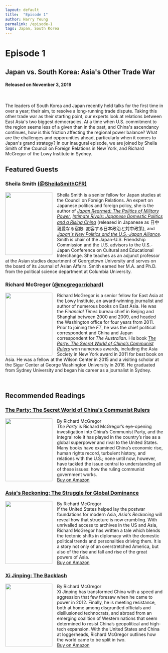 ```yaml
---
layout: default
title:  "Episode 1"
author: Harry Yeung
permalink: /episode-1
tags: Japan, South Korea
---
```


# Episode 1
## Japan vs. South Korea: Asia's Other Trade War
#### Released on November 3, 2019

<div id="buzzsprout-player-1984201"></div>
<script src="https://www.buzzsprout.com/699187/1984201-japan-vs-south-korea-asia-s-other-trade-war.js?container_id=buzzsprout-player-1984201&player=small" type="text/javascript" charset="utf-8"></script>
<br>

The leaders of South Korea and Japan recently held talks for the first time in over a year; their aim, to resolve a long-running trade dispute. Taking this other trade war as their starting point, our experts look at relations between East Asia's two biggest democracies. At a time when U.S. commitment to the region seems less of a given than in the past, and China's ascendancy continues, how is this friction affecting the regional power balance? What are the challenges and opporunities ahead, particularly when it comes to Japan's grand strategy? In our inaugural episode, we are joined by Sheila Smith of the Council on Foreign Relations in New York, and Richard McGregor of the Lowy Institute in Sydney.

## Featured Guests

### Sheila Smith [(@SheilaSmithCFR)](https://twitter.com/SheilaSmithCFR)

<img src="https://user-images.githubusercontent.com/67763587/89743812-90890780-da5b-11ea-823e-c4098bc45173.png"
  style="width:150px;height:200px;margin-right:15px;"
  align="left" />
  <p>Sheila Smith is a senior fellow for Japan studies at the Council on Foreign Relations. An expert on Japanese politics and foreign policy, she is the author of <a href="https://amzn.to/2SoIwSU"><i>Japan Rearmed: The Politics of Military Power</i></a>, <a href="https://amzn.to/3xFikDE"><i>Intimate Rivals: Japanese Domestic Politics and a Rising China</i></a> (released in Japanese as 日中 親愛なる宿敵: 変容する日本政治と対中政策), and <a href="https://amzn.to/3vBWdfn"><i>Japan's New Politics and the U.S.-Japan Alliance</i></a>. Smith is chair of the Japan-U.S. Friendship Commission and the U.S. advisors to the U.S.-Japan Conference on Cultural and Educational Interchange. She teaches as an adjunct professor at the Asian studies department of Georgetown University and serves on the board of its Journal of Asian Affairs. Smith earned her M.A. and Ph.D. from the political science department at Columbia University.</p>

### Richard McGregor [(@mcgregorrichard)](https://twitter.com/mcgregorrichard)

<img src="https://user-images.githubusercontent.com/67763587/89743856-2a50b480-da5c-11ea-9f49-a98c545d2338.png"
  style="width:150px;height:200px;margin-right:15px;"
  align="left" />
  <p>Richard McGregor is a senior fellow for East Asia at the Lowy Institute, an award-winning journalist and author of numerous books on East Asia. He was the <i>Financial Times</i> bureau chief in Beijing and Shanghai between 2000 and 2009, and headed the Washington office for four years from 2011. Prior to joining the <i>FT</i>, he was the chief political correspondent and China and Japan correspondent for <i>The Australian</i>. His book <a href="https://amzn.to/3ee1Gn5"><i>The Party: The Secret World of China’s Communist Rulers</i></a> won numerous awards, including the Asia Society in New York award in 2011 for best book on Asia. He was a fellow at the Wilson Center in 2015 and a visiting scholar at the Sigur Center at George Washington University in 2016. He graduated from Sydney University and began his career as a journalist in Sydney.</p>

<br>

## Recommended Readings

### [The Party: The Secret World of China's Communist Rulers](https://amzn.to/3ee1Gn5)

<img src="{{site.url}}/assets/img/books/party-china-secret.png"
  style="width:150px;height:200px;margin-right:15px;"
  align="left" />
  By Richard McGregor
  <br><i>The Party</i> is Richard McGregor’s eye-opening investigation into China’s Communist Party, and the integral role it has played in the country’s rise as a global superpower and rival to the United States. Many books have examined China’s economic rise, human rights record, turbulent history, and relations with the U.S.; none until now, however, have tackled the issue central to understanding all of these issues: how the ruling communist government works.
  <br> <a href="https://amzn.to/3ee1Gn5">Buy on Amazon</a>

### [Asia's Reckoning: The Struggle for Global Dominance](https://amzn.to/37ayklm)

<img src="{{site.url}}/assets/img/books/asias-reckoning.png"
  style="width:150px;height:200px;margin-right:15px;"
  align="left" />
  By Richard McGregor
  <br>If the United States helped lay the postwar foundations for modern Asia, <i>Asia's Reckoning</i> will reveal how that structure is now crumbling. With unrivalled access to archives in the US and Asia, Richard McGregor has written a tale which blends the tectonic shifts in diplomacy with the domestic political trends and personalities driving them. It is a story not only of an overstretched America, but also of the rise and fall and rise of the great powers of Asia.
  <br> <a href="https://amzn.to/37ayklm">Buy on Amazon</a>

### [Xi Jinping: The Backlash](https://amzn.to/2OyFKIS)

<img src="{{site.url}}/assets/img/books/xi-backlash.png"
  style="width:150px;height:200px;margin-right:15px;"
  align="left" />
  By Richard McGregor
  <br>Xi Jinping has transformed China with a speed and aggression that few foresaw when he came to power in 2012. Finally, he is meeting resistance, both at home among disgruntled officials and disillusioned technocrats, and abroad from an emerging coalition of Western nations that seem determined to resist China’s geopolitical and high-tech expansion. With the United States and China at loggerheads, Richard McGregor outlines how the world came to be split in two.
  <br> <a href="https://amzn.to/2OyFKIS">Buy on Amazon</a>
